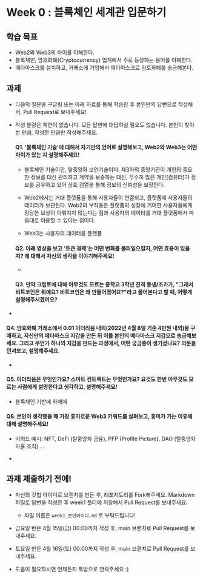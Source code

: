 # Week 0 : 블록체인 세계관 입문하기

## 학습 목표

* Web2와 Web3의 차이를 이해한다.
* 블록체인, 암호화폐(Cryptocurrency) 업계에서 주로 등장하는 용어를 이해한다.
* 메타마스크를 설치하고, 거래소에 가입해서 메타마스크로 암호화폐를 송금해본다.

## 과제

* 다음의 질문을 구글링 또는 아래 자료를 통해 학습한 후 본인만의 답변으로 작성해서, Pull Request로 보내주세요!

* 작성 분량은 제한이 없습니다. 모든 답변에 대답하실 필요도 없습니다. 본인이 찾아본 만큼, 작성한 만큼만 작성해주세요.

  #### Q1. '블록체인 기술'에 대해서 자기만의 언어로 설명해보고, Web2와 Web3는 어떤 차이가 있는 지 설명해주세요!

  * 블록체인 기술이란, 탈중앙화 보안기술이다. 제3자의 중앙기관이 개인의 중요한 정보를 대신 관리하고 계약을 보증하는 대신, 무수히 많은 개인(컴퓨터)가 정보를 공유하고 있어 상호 검열을 통해 정보의 신뢰성을 보장한다. 
  * Web2에서는 거대 플랫폼을 통해 사용자들이 연결되고, 플랫폼에 사용자들의 데이터가 보관된다. Web2의 부작용은 플랫폼의 성장에 기여한 사용자들에게 정당한 보상이 이뤄지지 않는다는 점과 사용자의 데이터를 거대 플랫폼에서 마음대로 이용할 수 있다는 점이다.
  
  * Web3는 사용자의 데이터를 플랫폼 
  
  #### Q2. 아래 영상을 보고 '토큰 경제'는 어떤 변화를 불러일으킬지, 어떤 효용이 있을지? 에 대해서 자신의 생각을 이야기해주세요!
  
  * 
  
  #### Q3. 만약 크립토에 대해 아무것도 모르는 중학교 3학년 친척 동생/조카가, "그래서 비트코인은 뭐예요? 비트코인은 왜 만들어졌어요?"라고 물어본다고 할 때, 어떻게 설명해주시겠어요?
  
* 
  
#### Q4. 암호화폐 거래소에서 0.01 이더리움 내외(2022년 4월 8일 기준 4만원 내외)을 구매하고, 자신만의 메타마스크 지갑을 만든 뒤 이를 본인의 메타마스크 지갑으로 송금해보세요. 그리고 무언가 하나의 지갑을 만드는 과정에서, 어떤 궁금증이 생기셨나요? 의문을 던져보고, 설명해주세요.

  * 

  #### Q5. 이더리움은 무엇인가요? 스마트 컨트랙트는 무엇인가요? 요것도 한번 아무것도 모르는 사람에게 설명한다고 생각하고, 설명해주세요!

  * 블록체인 기반에 화폐에 

  #### Q6. 본인이 생각했을 때 가장 흥미로운 Web3 키워드를 살펴보고, 흥미가 가는 이유에 대해 설명해주세요!

  * 키워드 예시: NFT, DeFi (탈중앙화 금융), PFP (Profile Picture), DAO (탈중앙화 자율 조직) ...
  
* 

## 과제 제출하기 전에!

* 자신의 깃헙 아이디로 브랜치를 만든 후, 레포지토리를 Fork해주세요. Markdown 파일로 답변을 작성한 후 week1 폴더에 저장해서 Pull Request를 보내주세요.
  * 파일 이름은 ```week1_본인아이디.md``` 로 부탁드립니다!

* 금요일 반은 4월 15일(금) 00:00까지 작성 후, main 브랜치로 Pull Request를 보내주세요.
* 토요일 반은 4월 16일(토) 00:00까지 작성 후, main 브랜치로 Pull Request를 보내주세요.
* 도움이 필요하시면 언제든지 톡방으로 연락주세요 :)